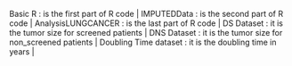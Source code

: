 Basic R : is the first part of R code |
IMPUTEDData : is the second part of R code |
AnalysisLUNGCANCER  :  is the last part of R code |
DS Dataset :  it is the tumor size for screened patients |
DNS Dataset : it is the tumor size for non_screened patients |
Doubling Time dataset : it is the doubling time in years |
